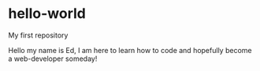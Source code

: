 # hello-world
My first repository

Hello my name is Ed, I am here to learn how to code and hopefully become a web-developer someday!
